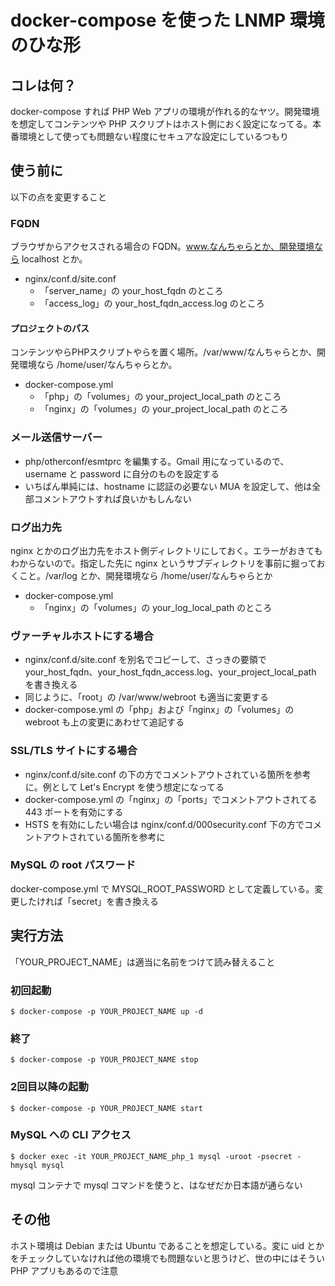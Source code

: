 # docker-compose を使った LNMP 環境のひな形

## コレは何？

docker-compose すれば PHP Web アプリの環境が作れる的なヤツ。開発環境を想定してコンテンツや PHP スクリプトはホスト側におく設定になってる。本番環境として使っても問題ない程度にセキュアな設定にしているつもり

## 使う前に

以下の点を変更すること

### FQDN

ブラウザからアクセスされる場合の FQDN。www.なんちゃらとか、開発環境なら localhost とか。

* nginx/conf.d/site.conf
  * 「server_name」の your_host_fqdn のところ
  * 「access_log」の your_host_fqdn_access.log のところ

#### プロジェクトのパス

コンテンツやらPHPスクリプトやらを置く場所。/var/www/なんちゃらとか、開発環境なら /home/user/なんちゃらとか。

* docker-compose.yml
  * 「php」の「volumes」の your_project_local_path のところ
  * 「nginx」の「volumes」の your_project_local_path のところ

### メール送信サーバー
* php/otherconf/esmtprc を編集する。Gmail 用になっているので、username と password に自分のものを設定する
* いちばん単純には、hostname に認証の必要ない MUA を設定して、他は全部コメントアウトすれば良いかもしんない

### ログ出力先

nginx とかのログ出力先をホスト側ディレクトリにしておく。エラーがおきてもわからないので。指定した先に nginx というサブディレクトリを事前に掘っておくこと。/var/log とか、開発環境なら /home/user/なんちゃらとか

* docker-compose.yml
  * 「nginx」の「volumes」の your_log_local_path のところ


### ヴァーチャルホストにする場合

* nginx/conf.d/site.conf を別名でコピーして、さっきの要領で your_host_fqdn、your_host_fqdn_access.log、your_project_local_path を書き換える
* 同じように、「root」の /var/www/webroot も適当に変更する
* docker-compose.yml の「php」および「nginx」の「volumes」の webroot も上の変更にあわせて追記する

### SSL/TLS サイトにする場合

* nginx/conf.d/site.conf の下の方でコメントアウトされている箇所を参考に。例として Let's Encrypt を使う想定になってる
* docker-compose.yml の「nginx」の「ports」でコメントアウトされてる 443 ポートを有効にする
* HSTS を有効にしたい場合は nginx/conf.d/000security.conf 下の方でコメントアウトされている箇所を参考に

### MySQL の root パスワード

docker-compose.yml で MYSQL_ROOT_PASSWORD として定義している。変更したければ「secret」を書き換える

## 実行方法

「YOUR_PROJECT_NAME」は適当に名前をつけて読み替えること

### 初回起動

```
$ docker-compose -p YOUR_PROJECT_NAME up -d
```

### 終了

```
$ docker-compose -p YOUR_PROJECT_NAME stop
```


### 2回目以降の起動

```
$ docker-compose -p YOUR_PROJECT_NAME start
```

### MySQL への CLI アクセス

```
$ docker exec -it YOUR_PROJECT_NAME_php_1 mysql -uroot -psecret -hmysql mysql
```
mysql コンテナで mysql コマンドを使うと、はなぜだか日本語が通らない

## その他

ホスト環境は Debian または Ubuntu であることを想定している。変に uid とかをチェックしていなければ他の環境でも問題ないと思うけど、世の中にはそうい PHP アプリもあるので注意
